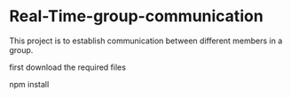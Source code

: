 Real-Time-group-communication
=============================

This project is to establish communication between different members in a group.

first download the required files

npm install
